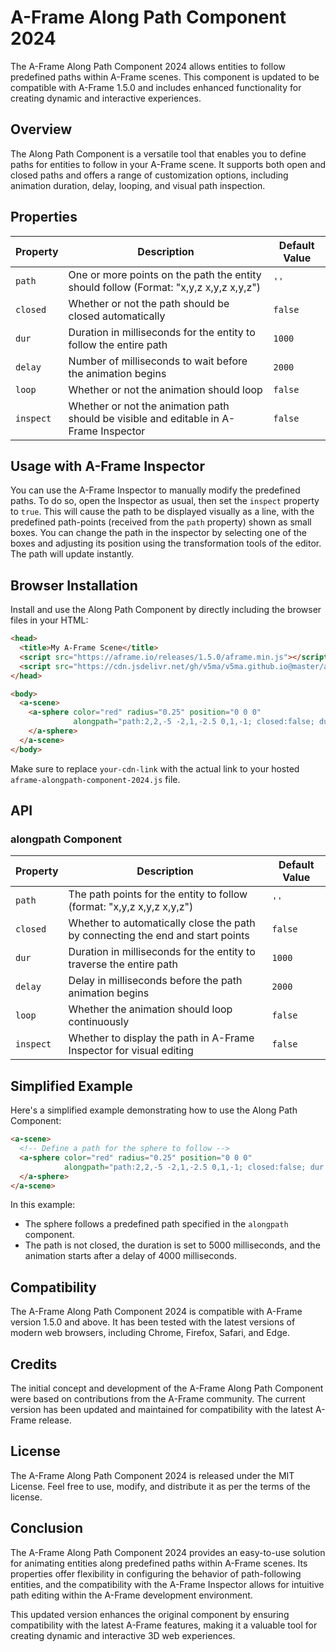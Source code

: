 
# A-Frame Along Path Component 2024

The A-Frame Along Path Component 2024 allows entities to follow predefined paths within A-Frame scenes. This component is updated to be compatible with A-Frame 1.5.0 and includes enhanced functionality for creating dynamic and interactive experiences.

## Overview

The Along Path Component is a versatile tool that enables you to define paths for entities to follow in your A-Frame scene. It supports both open and closed paths and offers a range of customization options, including animation duration, delay, looping, and visual path inspection.

## Properties

| Property   | Description                                                                             | Default Value |
|------------|-----------------------------------------------------------------------------------------|---------------|
| `path`     | One or more points on the path the entity should follow (Format: "x,y,z x,y,z x,y,z")    | `''`          |
| `closed`   | Whether or not the path should be closed automatically                                   | `false`       |
| `dur`      | Duration in milliseconds for the entity to follow the entire path                        | `1000`        |
| `delay`    | Number of milliseconds to wait before the animation begins                               | `2000`        |
| `loop`     | Whether or not the animation should loop                                                 | `false`       |
| `inspect`  | Whether or not the animation path should be visible and editable in A-Frame Inspector    | `false`       |

## Usage with A-Frame Inspector

You can use the A-Frame Inspector to manually modify the predefined paths. To do so, open the Inspector as usual, then set the `inspect` property to `true`. This will cause the path to be displayed visually as a line, with the predefined path-points (received from the `path` property) shown as small boxes. You can change the path in the inspector by selecting one of the boxes and adjusting its position using the transformation tools of the editor. The path will update instantly.

## Browser Installation

Install and use the Along Path Component by directly including the browser files in your HTML:

```html
<head>
  <title>My A-Frame Scene</title>
  <script src="https://aframe.io/releases/1.5.0/aframe.min.js"></script>
  <script src="https://cdn.jsdelivr.net/gh/v5ma/v5ma.github.io@master/aframe-along-path-component-2024/aframe-along-path-component-2024.js"></script>
</head>

<body>
  <a-scene>
    <a-sphere color="red" radius="0.25" position="0 0 0"
              alongpath="path:2,2,-5 -2,1,-2.5 0,1,-1; closed:false; dur:5000; delay:4000; inspect:false;">
    </a-sphere>
  </a-scene>
</body>
```

Make sure to replace `your-cdn-link` with the actual link to your hosted `aframe-alongpath-component-2024.js` file.

## API

### alongpath Component

| Property  | Description                                                                             | Default Value |
|-----------|-----------------------------------------------------------------------------------------|---------------|
| `path`    | The path points for the entity to follow (format: "x,y,z x,y,z x,y,z")                   | `''`          |
| `closed`  | Whether to automatically close the path by connecting the end and start points          | `false`       |
| `dur`     | Duration in milliseconds for the entity to traverse the entire path                     | `1000`        |
| `delay`   | Delay in milliseconds before the path animation begins                                  | `2000`        |
| `loop`    | Whether the animation should loop continuously                                          | `false`       |
| `inspect` | Whether to display the path in A-Frame Inspector for visual editing                     | `false`       |

## Simplified Example

Here's a simplified example demonstrating how to use the Along Path Component:

```html
<a-scene>
  <!-- Define a path for the sphere to follow -->
  <a-sphere color="red" radius="0.25" position="0 0 0"
            alongpath="path:2,2,-5 -2,1,-2.5 0,1,-1; closed:false; dur:5000; delay:4000; inspect:false;">
  </a-sphere>
</a-scene>
```

In this example:

- The sphere follows a predefined path specified in the `alongpath` component.
- The path is not closed, the duration is set to 5000 milliseconds, and the animation starts after a delay of 4000 milliseconds.

## Compatibility

The A-Frame Along Path Component 2024 is compatible with A-Frame version 1.5.0 and above. It has been tested with the latest versions of modern web browsers, including Chrome, Firefox, Safari, and Edge.

## Credits

The initial concept and development of the A-Frame Along Path Component were based on contributions from the A-Frame community. The current version has been updated and maintained for compatibility with the latest A-Frame release.

## License

The A-Frame Along Path Component 2024 is released under the MIT License. Feel free to use, modify, and distribute it as per the terms of the license.

## Conclusion

The A-Frame Along Path Component 2024 provides an easy-to-use solution for animating entities along predefined paths within A-Frame scenes. Its properties offer flexibility in configuring the behavior of path-following entities, and the compatibility with the A-Frame Inspector allows for intuitive path editing within the A-Frame development environment.

This updated version enhances the original component by ensuring compatibility with the latest A-Frame features, making it a valuable tool for creating dynamic and interactive 3D web experiences.
